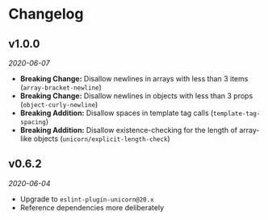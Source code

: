 # Changelog

## v1.0.0
_2020-06-07_

- **Breaking Change:** Disallow newlines in arrays with less than 3 items (`array-bracket-newline`)
- **Breaking Change:** Disallow newlines in objects with less than 3 props (`object-curly-newline`)
- **Breaking Addition:** Disallow spaces in template tag calls (`template-tag-spacing`)
- **Breaking Addition:** Disallow existence-checking for the length of array-like objects (`unicorn/explicit-length-check`)

## v0.6.2
_2020-06-04_

- Upgrade to `eslint-plugin-unicorn@20.x`
- Reference dependencies more deliberately
